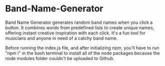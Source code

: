 # Band-Name-Generator
Band Name Generator generates random band names when you click a button. It combines words from predefined lists to create unique names, offering instant creative inspiration with each click. It's a fun tool for musicians and anyone in need of a catchy band name.

Before running the index.js file, and after initializing npm, you'll have to run "npm i" in the bash terminal to install all of the node packages because the node modules folder couldn't be uploaded to Github.

